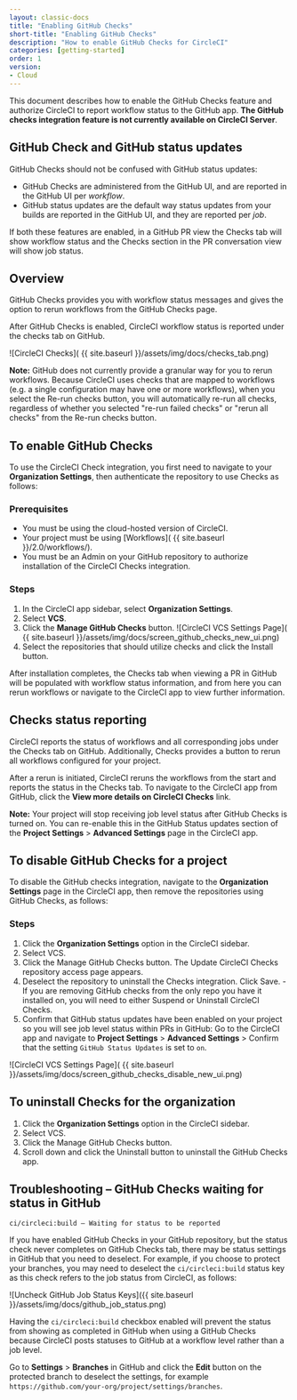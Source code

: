 ```yaml
---
layout: classic-docs
title: "Enabling GitHub Checks"
short-title: "Enabling GitHub Checks"
description: "How to enable GitHub Checks for CircleCI"
categories: [getting-started]
order: 1
version:
- Cloud
---
```


This document describes how to enable the GitHub Checks feature and authorize CircleCI to report workflow status to the GitHub app. **The GitHub checks integration feature is not currently available on CircleCI Server**.

## GitHub Check and GitHub status updates

GitHub Checks should not be confused with GitHub status updates:

* GitHub Checks are administered from the GitHub UI, and are reported in the GitHub UI per _workflow_.
* GitHub status updates are the default way status updates from your builds are reported in the GitHub UI, and they are reported per _job_. 

If both these features are enabled, in a GitHub PR view the Checks tab will show workflow status and the Checks section in the PR conversation view will show job status.

## Overview

GitHub Checks provides you with workflow status messages and gives the option to rerun workflows from the GitHub Checks page.

After GitHub Checks is enabled, CircleCI workflow status is reported under the checks tab on GitHub. 

![CircleCI Checks]( {{ site.baseurl }}/assets/img/docs/checks_tab.png)

**Note:** GitHub does not currently provide a granular way for you to rerun workflows. Because CircleCI uses checks that are mapped to workflows (e.g. a single configuration may have one or more workflows), when you select the Re-run checks button, you will automatically re-run all checks, regardless of whether you selected "re-run failed checks" or "rerun all checks" from the Re-run checks button. 

## To enable GitHub Checks

To use the CircleCI Check integration, you first need to navigate to your **Organization Settings**, then authenticate the repository to use Checks as follows:

### Prerequisites

- You must be using the cloud-hosted version of CircleCI.
- Your project must be using [Workflows]( {{ site.baseurl }}/2.0/workflows/).
- You must be an Admin on your GitHub repository to authorize installation of the CircleCI Checks integration.

### Steps

1. In the CircleCI app sidebar, select **Organization Settings**.
2. Select **VCS**. 
3. Click the **Manage GitHub Checks** button. ![CircleCI VCS Settings Page]( {{ site.baseurl }}/assets/img/docs/screen_github_checks_new_ui.png)
4. Select the repositories that should utilize checks and click the Install button. 

After installation completes, the Checks tab when viewing a PR in GitHub will be populated with workflow status information, and from here you can rerun workflows or navigate to the CircleCI app to view further information. 

## Checks status reporting

CircleCI reports the status of workflows and all corresponding jobs under the Checks tab on GitHub. Additionally, Checks provides a button to rerun all workflows configured for your project. 

After a rerun is initiated, CircleCI reruns the workflows from the start and reports the status in the Checks tab. To navigate to the CircleCI app from GitHub, click the **View more details on CircleCI Checks** link. 

**Note:** Your project will stop receiving job level status after GitHub Checks is turned on. You can re-enable this in the GitHub Status updates section of the **Project Settings** > **Advanced Settings** page in the CircleCI app. 

## To disable GitHub Checks for a project

To disable the GitHub checks integration, navigate to the **Organization Settings** page in the CircleCI app, then remove the repositories using GitHub Checks, as follows:

### Steps

1. Click the **Organization Settings** option in the CircleCI sidebar.
2. Select VCS. 
3. Click the Manage GitHub Checks button. The Update CircleCI Checks repository access page appears. 
4. Deselect the repository to uninstall the Checks integration. Click Save. - If you are removing GitHub checks from the only repo you have it installed on, you will need to either Suspend or Uninstall CircleCI Checks.
5. Confirm that GitHub status updates have been enabled on your project so you will see job level status within PRs in GitHub: Go to the CircleCI app and navigate to **Project Settings** > **Advanced Settings** > Confirm that the setting `GitHub Status Updates` is set to `on`.

![CircleCI VCS Settings Page]( {{ site.baseurl }}/assets/img/docs/screen_github_checks_disable_new_ui.png)

## To uninstall Checks for the organization

1. Click the **Organization Settings** option in the CircleCI sidebar.
2. Select VCS.
3. Click the Manage GitHub Checks button.
4. Scroll down and click the Uninstall button to uninstall the GitHub Checks app.


## Troubleshooting – GitHub Checks waiting for status in GitHub

`ci/circleci:build — Waiting for status to be reported`

If you have enabled GitHub Checks in your GitHub repository, but the status check never completes on GitHub Checks tab, there may be status settings in GitHub that you need to deselect. For example, if you choose to protect your branches, you may need to deselect the `ci/circleci:build` status key as this check refers to the job status from CircleCI, as follows:

![Uncheck GitHub Job Status Keys]({{ site.baseurl }}/assets/img/docs/github_job_status.png)

Having the `ci/circleci:build` checkbox enabled will prevent the status from showing as completed in GitHub when using a GitHub Checks because CircleCI posts statuses to GitHub at a workflow level rather than a job level.

Go to **Settings** > **Branches** in GitHub and click the **Edit** button on the protected branch to deselect the settings, for example `https://github.com/your-org/project/settings/branches`.

